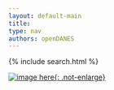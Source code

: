 ```yaml
---
layout: default-main
title:
type: nav
authors: openDANES
---
```


{% include search.html %}

<a target="blank" class="image-link" href="https://archive.org/details/dr_planche-40-koum-ombo-ombos-vue-du-grand-temple-antiquites-tome-premie-10404050">![image here]({{site.baseurl}}/images/decoration/Koum_Omboû_(Ombos)._Vue_du_Grand_Temple_(NYPL_b14212718-1267869).jpg){: .not-enlarge}</a>